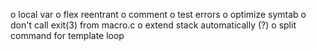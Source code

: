 o local var
o flex reentrant
o comment
o test errors
o optimize symtab
o don't call exit(3) from macro.c
o extend stack automatically (?)
o split command for template loop
